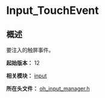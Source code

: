 # Input_TouchEvent

## 概述

要注入的触屏事件。

**起始版本：** 12

**相关模块：** [input](capi-input.md)

**所在头文件：** [oh_input_manager.h](capi-oh-input-manager-h.md)

